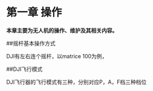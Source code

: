 # 第一章 操作

**本章主要为无人机的操作、维护及其相关内容。**

##摇杆基本操作方式

DJI有左右连个摇杆，以matrice 100为例，

##DJI飞行模式

DJI飞行器的飞行模式有三种，分别对应P，A，F档三种档位